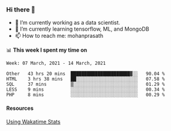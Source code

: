 ### Hi there 👋

- 🔭 I’m currently working as a data scientist.
- 🌱 I’m currently learning tensorflow, ML, and MongoDB
- 📫 How to reach me: mohanprasath

📊 **This week I spent my time on**
<!--START_SECTION:waka-->
```text
Week: 07 March, 2021 - 14 March, 2021

Other   43 hrs 20 mins  ██████████████████████▓░░   90.04 % 
HTML    3 hrs 38 mins   ██░░░░░░░░░░░░░░░░░░░░░░░   07.58 % 
SQL     37 mins         ▒░░░░░░░░░░░░░░░░░░░░░░░░   01.29 % 
LESS    9 mins          ░░░░░░░░░░░░░░░░░░░░░░░░░   00.34 % 
PHP     8 mins          ░░░░░░░░░░░░░░░░░░░░░░░░░   00.29 % 
```
<!--END_SECTION:waka-->

#### Resources
[Using Wakatime Stats](https://github.com/marketplace/actions/waka-readme)
